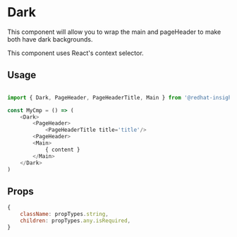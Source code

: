 # Dark

This component will allow you to wrap the main and pageHeader to make both have dark backgrounds.

This component uses React's context selector.

## Usage

```javascript

import { Dark, PageHeader, PageHeaderTitle, Main } from '@redhat-insights/insights-frontend-components';

const MyCmp = () => (
    <Dark>
        <PageHeader>
            <PageHeaderTitle title='title'/>
        <PageHeader>
        <Main>
            { content }
        </Main>
    </Dark>
)
```

## Props

```javascript
{
    className: propTypes.string,
    children: propTypes.any.isRequired,
}
```